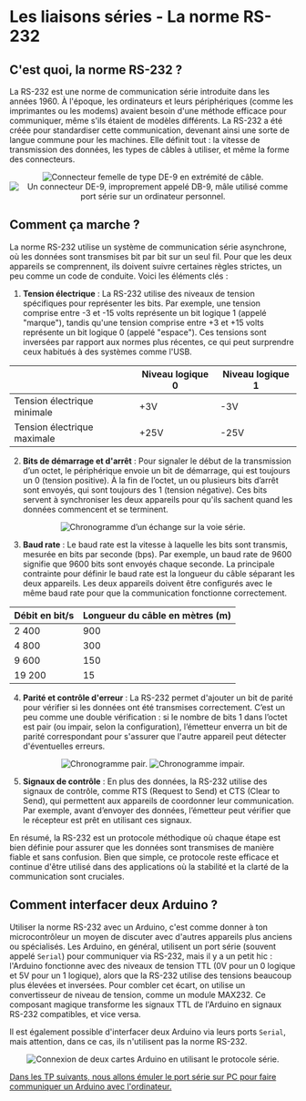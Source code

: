 # Les liaisons séries - La norme RS-232

## C'est quoi, la norme RS-232 ?

La RS-232 est une norme de communication série introduite dans les années 1960. À l'époque, les ordinateurs et leurs périphériques (comme les imprimantes ou les modems) avaient besoin d'une méthode efficace pour communiquer, même s'ils étaient de modèles différents. La RS-232 a été créée pour standardiser cette communication, devenant ainsi une sorte de langue commune pour les machines. Elle définit tout : la vitesse de transmission des données, les types de câbles à utiliser, et même la forme des connecteurs.

<center>

![Connecteur femelle de type DE-9 en extrémité de câble.](./assets/RS-232.jpg "Connecteur femelle de type DE-9 en extrémité de câble.")
![Un connecteur DE-9, improprement appelé DB-9, mâle utilisé comme port série sur un ordinateur personnel.](./assets/Serial_port.jpg "Un connecteur DE-9, improprement appelé DB-9, mâle utilisé comme port série sur un ordinateur personnel.")

</center>

## Comment ça marche ?

La norme RS-232 utilise un système de communication série asynchrone, où les données sont transmises bit par bit sur un seul fil. Pour que les deux appareils se comprennent, ils doivent suivre certaines règles strictes, un peu comme un code de conduite. Voici les éléments clés :

1. **Tension électrique** : La RS-232 utilise des niveaux de tension spécifiques pour représenter les bits. Par exemple, une tension comprise entre -3 et -15 volts représente un bit logique 1 (appelé "marque"), tandis qu'une tension comprise entre +3 et +15 volts représente un bit logique 0 (appelé "espace"). Ces tensions sont inversées par rapport aux normes plus récentes, ce qui peut surprendre ceux habitués à des systèmes comme l'USB.

<center>

|                             | Niveau logique 0 | Niveau logique 1 |
| --------------------------- | ---------------- | ---------------- |
| Tension électrique minimale | +3V              | -3V              |
| Tension électrique maximale | +25V             | -25V             |

</center>

2. **Bits de démarrage et d'arrêt** : Pour signaler le début de la transmission d’un octet, le périphérique envoie un bit de démarrage, qui est toujours un 0 (tension positive). À la fin de l’octet, un ou plusieurs bits d’arrêt sont envoyés, qui sont toujours des 1 (tension négative). Ces bits servent à synchroniser les deux appareils pour qu'ils sachent quand les données commencent et se terminent.

<center>

![Chronogramme d’un échange sur la voie série.](./assets/d49d77e5-5187-4d60-b762-d09425e21ed7.png.960x960_q85.jpg "Chronogramme d’un échange sur la voie série.")

</center>

3. **Baud rate** : Le baud rate est la vitesse à laquelle les bits sont transmis, mesurée en bits par seconde (bps). Par exemple, un baud rate de 9600 signifie que 9600 bits sont envoyés chaque seconde. La principale contrainte pour définir le baud rate est la longueur du câble séparant les deux appareils. Les deux appareils doivent être configurés avec le même baud rate pour que la communication fonctionne correctement.

<center>

| Débit en bit/s | Longueur du câble en mètres (m) |
| -------------- | ------------------------------- |
| 2 400          | 900                             |
| 4 800          | 300                             |
| 9 600          | 150                             |
| 19 200         | 15                              |

</center>

4. **Parité et contrôle d'erreur** : La RS-232 permet d'ajouter un bit de parité pour vérifier si les données ont été transmises correctement. C’est un peu comme une double vérification : si le nombre de bits 1 dans l’octet est pair (ou impair, selon la configuration), l’émetteur enverra un bit de parité correspondant pour s'assurer que l'autre appareil peut détecter d'éventuelles erreurs.

<center>

![Chronogramme pair.](./assets/7597ca26-4e61-4707-9c8c-cf7f9684ff01.png.960x960_q85.jpg "Chronogramme pair.")
![Chronogramme impair.](./assets/d14dbffb-b92a-45a7-8c7b-8bc94d717b2d.png.960x960_q85.jpg "Chronogramme impair.")

</center>

5. **Signaux de contrôle** : En plus des données, la RS-232 utilise des signaux de contrôle, comme RTS (Request to Send) et CTS (Clear to Send), qui permettent aux appareils de coordonner leur communication. Par exemple, avant d’envoyer des données, l’émetteur peut vérifier que le récepteur est prêt en utilisant ces signaux.

En résumé, la RS-232 est un protocole méthodique où chaque étape est bien définie pour assurer que les données sont transmises de manière fiable et sans confusion. Bien que simple, ce protocole reste efficace et continue d'être utilisé dans des applications où la stabilité et la clarté de la communication sont cruciales.

## Comment interfacer deux Arduino ?

Utiliser la norme RS-232 avec un Arduino, c'est comme donner à ton microcontrôleur un moyen de discuter avec d'autres appareils plus anciens ou spécialisés. Les Arduino, en général, utilisent un port série (souvent appelé `Serial`) pour communiquer via RS-232, mais il y a un petit hic : l'Arduino fonctionne avec des niveaux de tension TTL (0V pour un 0 logique et 5V pour un 1 logique), alors que la RS-232 utilise des tensions beaucoup plus élevées et inversées. Pour combler cet écart, on utilise un convertisseur de niveau de tension, comme un module MAX232. Ce composant magique transforme les signaux TTL de l'Arduino en signaux RS-232 compatibles, et vice versa.

Il est également possible d'interfacer deux Arduino via leurs ports `Serial`, mais attention, dans ce cas, ils n'utilisent pas la norme RS-232.

<center>

![Connexion de deux cartes Arduino en utilisant le protocole série.](./assets/15e08601-6c85-49e6-964d-8c232b8b6cb1.png.960x960_q85.png "Connexion de deux cartes Arduino en utilisant le protocole série.")

</center>

[Dans les TP suivants, nous allons émuler le port série sur PC pour faire communiquer un Arduino avec l'ordinateur.](./TP%20guidé.md)
